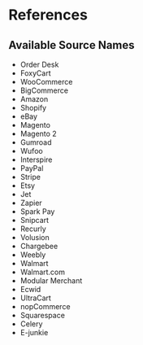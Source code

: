 # References

## Available Source Names
- Order Desk
- FoxyCart
- WooCommerce
- BigCommerce
- Amazon
- Shopify
- eBay
- Magento
- Magento 2
- Gumroad
- Wufoo
- Interspire
- PayPal
- Stripe
- Etsy
- Jet
- Zapier
- Spark Pay
- Snipcart
- Recurly
- Volusion
- Chargebee
- Weebly
- Walmart
- Walmart.com
- Modular Merchant
- Ecwid
- UltraCart
- nopCommerce
- Squarespace
- Celery
- E-junkie
